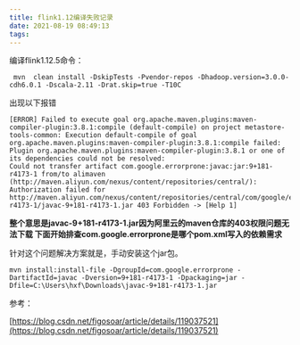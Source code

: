 ```yaml
---
title: flink1.12编译失败记录
date: 2021-08-19 08:49:13
tags:
---
```


编译flink1.12.5命令：

```shell
 mvn  clean install -DskipTests -Pvendor-repos -Dhadoop.version=3.0.0-cdh6.0.1 -Dscala-2.11 -Drat.skip=true -T10C
```

出现以下报错

```log
[ERROR] Failed to execute goal org.apache.maven.plugins:maven-compiler-plugin:3.8.1:compile (default-compile) on project metastore-tools-common: Execution default-compile of goal org.apache.maven.plugins:maven-compiler-plugin:3.8.1:compile failed: 
Plugin org.apache.maven.plugins:maven-compiler-plugin:3.8.1 or one of its dependencies could not be resolved:
Could not transfer artifact com.google.errorprone:javac:jar:9+181-r4173-1 from/to alimaven (http://maven.aliyun.com/nexus/content/repositories/central/): Authorization failed for http://maven.aliyun.com/nexus/content/repositories/central/com/google/errorprone/javac/9+181-r4173-1/javac-9+181-r4173-1.jar 403 Forbidden -> [Help 1]
```

**整个意思是javac-9+181-r4173-1.jar因为阿里云的maven仓库的403权限问题无法下载
下面开始排查com.google.errorprone是哪个pom.xml写入的依赖需求**

针对这个问题解决方案就是，手动安装这个jar包。

```shell
mvn install:install-file -DgroupId=com.google.errorprone -DartifactId=javac -Dversion=9+181-r4173-1 -Dpackaging=jar -Dfile=C:\Users\hxf\Downloads\javac-9+181-r4173-1.jar
```

参考：

[https://blog.csdn.net/figosoar/article/details/119037521](https://blog.csdn.net/figosoar/article/details/119037521)

